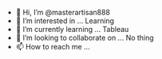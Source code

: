 - 👋 Hi, I’m @masterartisan888
- 👀 I’m interested in ... Learning
- 🌱 I’m currently learning ... Tableau
- 💞️ I’m looking to collaborate on ... No thing
- 📫 How to reach me ...

<!---
masterartisan888/masterartisan888 is a ✨ special ✨ repository because its `README.md` (this file) appears on your GitHub profile.
You can click the Preview link to take a look at your changes.
--->
